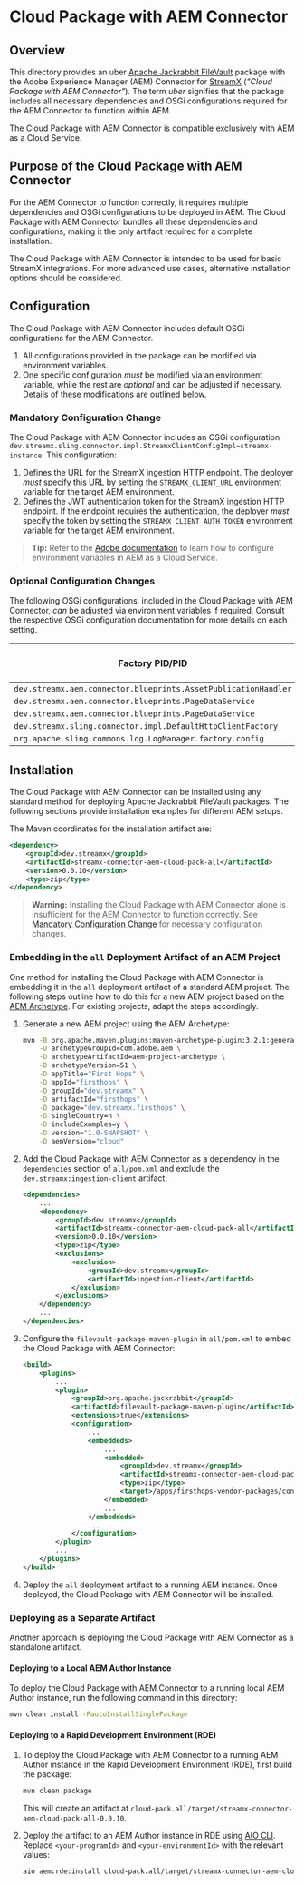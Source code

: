 # Cloud Package with AEM Connector

## Overview

This directory provides an uber [Apache Jackrabbit FileVault](https://jackrabbit.apache.org/filevault/index.html) package with the Adobe Experience Manager (AEM) Connector for [StreamX](https://www.streamx.dev/StreamX) (*"Cloud Package with AEM Connector"*). The term _uber_ signifies that the package includes all necessary dependencies and OSGi configurations required for the AEM Connector to function within AEM.

The Cloud Package with AEM Connector is compatible exclusively with AEM as a Cloud Service.

## Purpose of the Cloud Package with AEM Connector

For the AEM Connector to function correctly, it requires multiple dependencies and OSGi configurations to be deployed in AEM. The Cloud Package with AEM Connector bundles all these dependencies and configurations, making it the only artifact required for a complete installation.

The Cloud Package with AEM Connector is intended to be used for basic StreamX integrations. For more advanced use cases, alternative installation options should be considered.

## Configuration

The Cloud Package with AEM Connector includes default OSGi configurations for the AEM Connector.

1. All configurations provided in the package can be modified via environment variables.
2. One specific configuration _must_ be modified via an environment variable, while the rest are _optional_ and can be adjusted if necessary. Details of these modifications are outlined below.

### Mandatory Configuration Change

The Cloud Package with AEM Connector includes an OSGi configuration `dev.streamx.sling.connector.impl.StreamxClientConfigImpl~streamx-instance`. This configuration:
1. Defines the URL for the StreamX ingestion HTTP endpoint. The deployer _must_ specify this URL by setting the `STREAMX_CLIENT_URL` environment variable for the target AEM environment.
2. Defines the JWT authentication token for the StreamX ingestion HTTP endpoint. If the endpoint requires the authentication, the deployer _must_ specify the token by setting the `STREAMX_CLIENT_AUTH_TOKEN` environment variable for the target AEM environment.

> **Tip:** Refer to the [Adobe documentation](https://experienceleague.adobe.com/en/docs/experience-manager-cloud-service/content/implementing/using-cloud-manager/environment-variables) to learn how to configure environment variables in AEM as a Cloud Service.

### Optional Configuration Changes

The following OSGi configurations, included in the Cloud Package with AEM Connector, _can_ be adjusted via environment variables if required. Consult the respective OSGi configuration documentation for more details on each setting.

| Factory PID/PID                                                 | Property name in OSGi configuration  | Name of corresponding environment variable | Default value set by the Cloud Package with AEM Connector |
|-----------------------------------------------------------------|--------------------------------------|--------------------------------------------|-----------------------------------------------------------|
| `dev.streamx.aem.connector.blueprints.AssetPublicationHandler`  | `assets.path.regexp`                 | `ASSETS_PATH_REGEXP`                       | `^/content/dam/.+`                                        |
| `dev.streamx.aem.connector.blueprints.PageDataService`          | `pages.path.regexp`                  | `PAGES_PATH_REGEXP`                        | `^/content/.+`                                            |
| `dev.streamx.aem.connector.blueprints.PageDataService`          | `templates.path.regexp`              | `TEMPLATES_PATH_REGEXP`                    | `^/conf/[^/]+/templates/.*$`                              |
| `dev.streamx.sling.connector.impl.DefaultHttpClientFactory`     | `insecure`                           | `STREAMX_CLIENT_INSECURE`                  | `false`                                                   |
| `org.apache.sling.commons.log.LogManager.factory.config`        | `org.apache.sling.commons.log.level` | `STREAMX_LOG_LEVEL`                        | `WARN`                                                    |

## Installation

The Cloud Package with AEM Connector can be installed using any standard method for deploying Apache Jackrabbit FileVault packages. The following sections provide installation examples for different AEM setups.

The Maven coordinates for the installation artifact are:

```xml
<dependency>
    <groupId>dev.streamx</groupId>
    <artifactId>streamx-connector-aem-cloud-pack-all</artifactId>
    <version>0.0.10</version>
    <type>zip</type>
</dependency>
```

> **Warning:** Installing the Cloud Package with AEM Connector alone is insufficient for the AEM Connector to function correctly. See [Mandatory Configuration Change](#mandatory-configuration-change) for necessary configuration changes.

### Embedding in the `all` Deployment Artifact of an AEM Project

One method for installing the Cloud Package with AEM Connector is embedding it in the `all` deployment artifact of a standard AEM project. The following steps outline how to do this for a new AEM project based on the [AEM Archetype](https://github.com/adobe/aem-project-archetype). For existing projects, adapt the steps accordingly.

1. Generate a new AEM project using the AEM Archetype:

    ```bash
    mvn -B org.apache.maven.plugins:maven-archetype-plugin:3.2.1:generate \
        -D archetypeGroupId=com.adobe.aem \
        -D archetypeArtifactId=aem-project-archetype \
        -D archetypeVersion=51 \
        -D appTitle="First Hops" \
        -D appId="firsthops" \
        -D groupId="dev.streamx" \
        -D artifactId="firsthops" \
        -D package="dev.streamx.firsthops" \
        -D singleCountry=n \
        -D includeExamples=y \
        -D version="1.0-SNAPSHOT" \
        -D aemVersion="cloud"
    ```

2. Add the Cloud Package with AEM Connector as a dependency in the `dependencies` section of `all/pom.xml` and exclude the `dev.streamx:ingestion-client` artifact:

    ```xml
    <dependencies>
        ...
        <dependency>
            <groupId>dev.streamx</groupId>
            <artifactId>streamx-connector-aem-cloud-pack-all</artifactId>
            <version>0.0.10</version>
            <type>zip</type>
            <exclusions>
                <exclusion>
                    <groupId>dev.streamx</groupId>
                    <artifactId>ingestion-client</artifactId>
                </exclusion>
            </exclusions>
        </dependency>
        ...
    </dependencies>
    ```

3. Configure the `filevault-package-maven-plugin` in `all/pom.xml` to embed the Cloud Package with AEM Connector:

    ```xml
    <build>
        <plugins>
            ...
            <plugin>
                <groupId>org.apache.jackrabbit</groupId>
                <artifactId>filevault-package-maven-plugin</artifactId>
                <extensions>true</extensions>
                <configuration>
                    ...
                    <embeddeds>
                        ...
                        <embedded>
                            <groupId>dev.streamx</groupId>
                            <artifactId>streamx-connector-aem-cloud-pack-all</artifactId>
                            <type>zip</type>
                            <target>/apps/firsthops-vendor-packages/content/install</target>
                        </embedded>
                        ...
                    </embeddeds>
                    ...
                </configuration>
            </plugin>
            ...
        </plugins>
    </build>
    ```

4. Deploy the `all` deployment artifact to a running AEM instance. Once deployed, the Cloud Package with AEM Connector will be installed.

### Deploying as a Separate Artifact

Another approach is deploying the Cloud Package with AEM Connector as a standalone artifact.

#### Deploying to a Local AEM Author Instance

To deploy the Cloud Package with AEM Connector to a running local AEM Author instance, run the following command in this directory:

```bash
mvn clean install -PautoInstallSinglePackage
```

#### Deploying to a Rapid Development Environment (RDE)

1. To deploy the Cloud Package with AEM Connector to a running AEM Author instance in the Rapid Development Environment (RDE), first build the package:

    ```bash
    mvn clean package
    ```

   This will create an artifact at `cloud-pack.all/target/streamx-connector-aem-cloud-pack-all-0.0.10`.

2. Deploy the artifact to an AEM Author instance in RDE using [AIO CLI](https://experienceleague.adobe.com/en/docs/experience-manager-learn/cloud-service/local-development-environment-set-up/development-tools#aio-cli). Replace `<your-programId>` and `<your-environmentId>` with the relevant values:

    ```bash
    aio aem:rde:install cloud-pack.all/target/streamx-connector-aem-cloud-pack-all-0.0.10.zip --programId <your-programId> --environmentId <your-environmentId>
    ```

